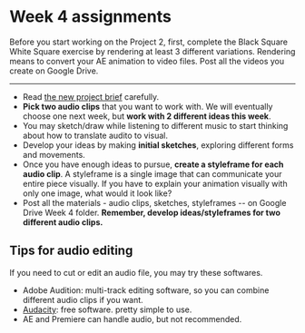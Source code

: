 # Week 4 assignments

Before you start working on the Project 2, first, complete the Black Square White Square exercise by rendering at least 3 different variations. Rendering means to convert your AE animation to video files. Post all the videos you create on Google Drive.

-----

- Read [the new project brief](proj-sound.md) carefully.
- **Pick two audio clips** that you want to work with. We will eventually choose one next week, but **work with 2 different ideas this week**.
- You may sketch/draw while listening to different music to start thinking about how to translate audito to visual.
- Develop your ideas by making **initial sketches**, exploring different forms and movements.
- Once you have enough ideas to pursue, **create a styleframe for each audio clip**. A styleframe is a single image that can communicate your entire piece visually. If you have to explain your animation visually with only one image, what would it look like?
- Post all the materials - audio clips, sketches, styleframes -- on Google Drive Week 4 folder. **Remember, develop ideas/styleframes for two different audio clips.**

## Tips for audio editing
If you need to cut or edit an audio file, you may try these softwares.
- Adobe Audition: multi-track editing software, so you can combine different audio clips if you want.
- [Audacity](http://www.audacityteam.org): free software. pretty simple to use.
- AE and Premiere can handle audio, but not recommended.

